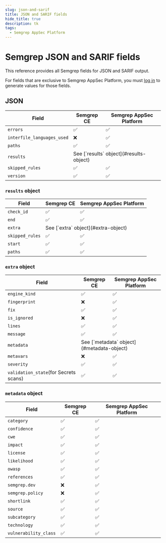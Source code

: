```yaml
---
slug: json-and-sarif
title: JSON and SARIF fields
hide_title: true
description: tk
tags:
  - Semgrep AppSec Platform
---
```


# Semgrep JSON and SARIF fields

This reference provides all Semgrep fields for JSON and SARIF output.

For fields that are exclusive to Semgrep AppSec Platform, you must [<i class="fas fa-external-link fa-xs"></i> log in](https://semgrep.dev/login) to generate values for those fields.

## JSON

<table>
<thead>
<tr>
<th>Field</th>
<th>Semgrep CE</th>
<th>Semgrep AppSec Platform</th>
</tr>
</thead>
<tbody><tr>
<td><code>errors</code></td>
<td>✅</td>
<td>✅</td>
</tr>
<tr>
<td><code>interfile_languages_used</code></td>
<td>❌</td>
<td>✅</td>
</tr>
<tr>
<td><code>paths</code></td>
<td>✅</td>
<td>✅</td>
</tr>
<tr>
<td><code>results</code></td>
<td colspan="2">See [`results` object](#results-object)</td>
</tr>
<tr>
<td><code>skipped_rules</code></td>
<td>✅</td>
<td>✅</td>
</tr>
<tr>
<td><code>version</code></td>
<td>✅</td>
<td>✅</td>
</tr>
</tbody></table>


### `results` object

<table>
<thead>
<tr>
<th>Field</th>
<th>Semgrep CE</th>
<th>Semgrep AppSec Platform</th>
</tr>
</thead>
<tbody><tr>
<td><code>check_id</code></td>
<td>✅</td>
<td>✅</td>
</tr>
<tr>
<td><code>end</code></td>
<td>✅</td>
<td>✅</td>
</tr>
<tr>
<td><code>extra</code></td>
<td colspan="2">See [`extra` object](#extra-object)</td>
</tr>
<tr>
<td><code>skipped_rules</code></td>
<td>✅</td>
<td>✅</td>
</tr>
<tr>
<td><code>start</code></td>
<td>✅</td>
<td>✅</td>
</tr>
<tr>
<td><code>paths</code></td>
<td>✅</td>
<td>✅</td>
</tr>
</tbody></table>

### `extra` object

<table>
<thead>
<tr>
<th>Field</th>
<th>Semgrep CE</th>
<th>Semgrep AppSec Platform</th>
</tr>
</thead>
<tbody>
<tr>
<td><code>engine_kind</code></td>
<td>✅</td>
<td>✅</td>
</tr>
<tr>
<td><code>fingerprint</code></td>
<td>❌</td>
<td>✅</td>
</tr>
<tr>
<td><code>fix</code></td>
<td>✅</td>
<td>✅</td>
</tr>
<tr>
<td><code>is_ignored</code></td>
<td>❌</td>
<td>✅</td>
</tr>
<tr>
<td><code>lines</code></td>
<td>✅</td>
<td>✅</td>
</tr>
<tr>
<td><code>message</code></td>
<td>✅</td>
<td>✅</td>
</tr>
<tr>
<td><code>metadata</code></td>
<td colspan="2">See [`metadata` object](#metadata-object)</td>
</tr>
<tr>
<td><code>metavars</code></td>
<td>❌</td>
<td>✅</td>
</tr>
<tr>
<td><code>severity</code></td>
<td>✅</td>
<td>✅</td>
</tr>
<tr>
<td><code>validation_state</code>(for Secrets scans)</td>
<td>✅</td>
<td>✅</td>
</tr>
</tbody></table>

### `metadata` object

<table>
<thead>
<tr>
<th>Field</th>
<th>Semgrep CE</th>
<th>Semgrep AppSec Platform</th>
</tr>
</thead>
<tbody>
<tr>
<td><code>category</code></td>
<td>✅</td>
<td>✅</td>
</tr>
<tr>
<td><code>confidence</code></td>
<td>✅</td>
<td>✅</td>
</tr>
<tr>
<td><code>cwe</code></td>
<td>✅</td>
<td>✅</td>
</tr>
<tr>
<td><code>impact</code></td>
<td>✅</td>
<td>✅</td>
</tr>
<tr>
<td><code>license</code></td>
<td>✅</td>
<td>✅</td>
</tr>
<tr>
<td><code>likelihood</code></td>
<td>✅</td>
<td>✅</td>
</tr>
<tr>
<td><code>owasp</code></td>
<td>✅</td>
<td>✅</td>
</tr>
<tr>
<td><code>references</code></td>
<td>✅</td>
<td>✅</td>
</tr>
<tr>
<td><code>semgrep.dev</code></td>
<td>❌</td>
<td>✅</td>
</tr>
<tr>
<td><code>semgrep.policy</code></td>
<td>❌</td>
<td>✅</td>
</tr>
<tr>
<td><code>shortlink</code></td>
<td>✅</td>
<td>✅</td>
</tr>
<tr>
<td><code>source</code></td>
<td>✅</td>
<td>✅</td>
</tr>
<tr>
<td><code>subcategory</code></td>
<td>✅</td>
<td>✅</td>
</tr>
<tr>
<td><code>technology</code></td>
<td>✅</td>
<td>✅</td>
</tr>
<tr>
<td><code>vulnerability_class</code></td>
<td>✅</td>
<td>✅</td>
</tr>
</tbody></table>

